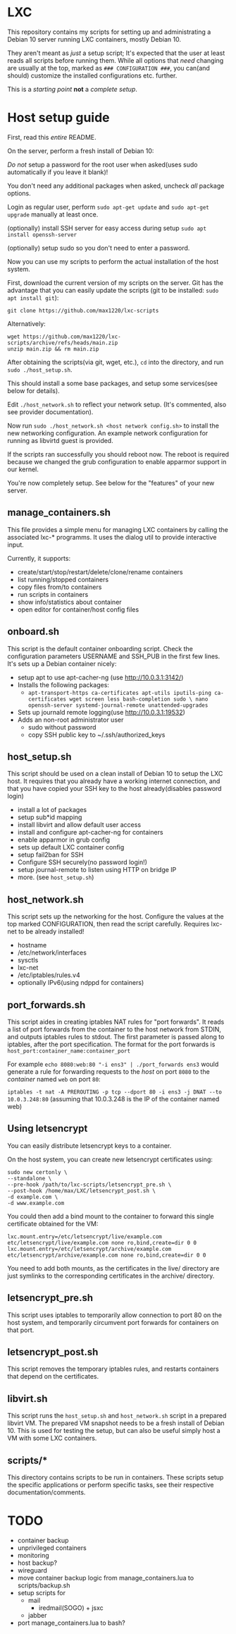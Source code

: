 # LXC

This repository contains my scripts for setting up and administrating
a Debian 10 server running LXC containers, mostly Debian 10.

They aren't meant as *just* a setup script;
It's expected that the user at least reads all scripts before running them.
While all options that *need* changing are usually at the top,
marked as `### CONFIGURATION ###`, you can(and should)
customize the installed configurations etc. further.

This is a *starting point* **not** a *complete setup*.



# Host setup guide

First, read this *entire* README.

On the server, perform a fresh install of Debian 10:

*Do not* setup a password for the root user when asked(uses sudo automatically if you leave it blank)!

You don't need any additional packages when asked,
uncheck *all* package options.

Login as regular user, perform `sudo apt-get update` and `sudo apt-get upgrade` manually at least once.

(optionally) install SSH server for easy access during setup `sudo apt install openssh-server`

(optionally) setup sudo so you don't need to enter a password.

Now you can use my scripts to perform the actual installation of the
host system.

First, download the current version of my scripts on the server.
Git has the advantage that you can easily update the scripts
(git to be installed: `sudo apt install git`):

```
git clone https://github.com/max1220/lxc-scripts
```

Alternatively:

```
wget https://github.com/max1220/lxc-scripts/archive/refs/heads/main.zip
unzip main.zip && rm main.zip
```

After obtaining the scripts(via git, wget, etc.),
`cd` into the directory, and run `sudo ./host_setup.sh`.

This should install a some base packages, and setup some services(see below for details).

Edit `./host_network.sh` to reflect your network setup.
(It's commented, also see provider documentation).

Now run `sudo ./host_network.sh <host network config.sh>` to install the new networking configuration.
An example network configuration for running as libvirtd guest is provided.

If the scripts ran successfully you should reboot now.
The reboot is required because we changed the grub configuration to
enable apparmor support in our kernel.

You're now completely setup.
See below for the "features" of your new server.



## manage_containers.sh

This file provides a simple menu for managing LXC containers
by calling the associated lxc-* programms.
It uses the dialog util to provide interactive input.

Currently, it supports:
 * create/start/stop/restart/delete/clone/rename containers
 * list running/stopped containers
 * copy files from/to containers
 * run scripts in containers
 * show info/statistics about container
 * open editor for container/host config files



## onboard.sh

This script is the default container onboarding script.
Check the configuration parameters USERNAME and SSH_PUB in the first few lines.
It's sets up a Debian container nicely:
 * setup apt to use apt-cacher-ng (use http://10.0.3.1:3142/)
 * Installs the following packages:
   - `apt-transport-https ca-certificates apt-utils iputils-ping ca-certificates wget screen less bash-completion sudo \
   nano openssh-server systemd-journal-remote unattended-upgrades`
 * Sets up journald remote logging(use http://10.0.3.1:19532)
 * Adds an non-root administrator user
   - sudo without password
   - copy SSH public key to ~/.ssh/authorized_keys



## host_setup.sh

This script should be used on a clean install of Debian 10 to setup the LXC host.
It requires that you already have a working internet connection,
and that you have copied your SSH key to the host already(disables password login)
 * install a lot of packages
 * setup sub*id mapping
 * install libvirt and allow default user access
 * install and configure apt-cacher-ng for containers
 * enable apparmor in grub config
 * sets up default LXC container config
 * setup fail2ban for SSH
 * Configure SSH securely(no password login!)
 * setup journal-remote to listen using HTTP on bridge IP
 * more. (see `host_setup.sh`)



## host_network.sh

This script sets up the networking for the host.
Configure the values at the top marked CONFIGURATION,
then read the script carefully.
Requires lxc-net to be already installed!

 * hostname
 * /etc/network/interfaces
 * sysctls
 * lxc-net
 * /etc/iptables/rules.v4
 * optionally IPv6(using ndppd for containers)



## port_forwards.sh

This script aides in creating iptables NAT rules for "port forwards".
It reads a list of port forwards from the container to the host
network from STDIN, and outputs iptables rules to stdout.
The first parameter is passed along to iptables, after the port specification.
The format for the port forwards is `host_port:container_name:container_port`

For example `echo 8080:web:80 "-i ens3" | ./port_forwards ens3` would generate a
rule for forwarding requests to the *host* on port `8080` to the
*container* named `web` on port `80`:

`iptables -t nat -A PREROUTING -p tcp --dport 80 -i ens3 -j DNAT --to 10.0.3.248:80`
(assuming that 10.0.3.248 is the IP of the container named web)



## Using letsencrypt

You can easily distribute letsencrypt keys to a container.

On the host system, you can create new letsencrypt certificates using:

```
sudo new certonly \
--standalone \
--pre-hook /path/to/lxc-scripts/letsencrypt_pre.sh \
--post-hook /home/max/LXC/letsencrypt_post.sh \
-d example.com \
-d www.example.com
```

You could then add a bind mount to the container to forward this single certificate obtained for the VM:

```
lxc.mount.entry=/etc/letsencrypt/live/example.com etc/letsencrypt/live/example.com none ro,bind,create=dir 0 0
lxc.mount.entry=/etc/letsencrypt/archive/example.com etc/letsencrypt/archive/example.com none ro,bind,create=dir 0 0
```

You need to add both mounts, as the certificates in the live/ directory are
just symlinks to the corresponding certificates in the archive/ directory.

## letsencrypt_pre.sh

This script uses iptables to temporarily allow connection to port 80
on the host system, and temporarily circumvent port forwards for
containers on that port.

## letsencrypt_post.sh

This script removes the temporary iptables rules, and restarts
containers that depend on the certificates.




## libvirt.sh

This script runs the `host_setup.sh` and `host_network.sh` script
in a prepared libvirt VM.
The prepared VM snapshot needs to be a fresh install of Debian 10.
This is used for testing the setup, but can also be useful simply
host a VM with some LXC containers.



## scripts/*

This directory contains scripts to be run in containers.
These scripts setup the specific applications or perform specific
tasks, see their respective documentation/comments.



# TODO
  - container backup
  - unprivileged containers
  - monitoring
  - host backup?
  - wireguard
  - move container backup logic from manage_containers.lua to scripts/backup.sh
  - setup scripts for
    * mail
	  - iredmail(SOGO) + jsxc
    * jabber
  - port manage_containers.lua to bash?
